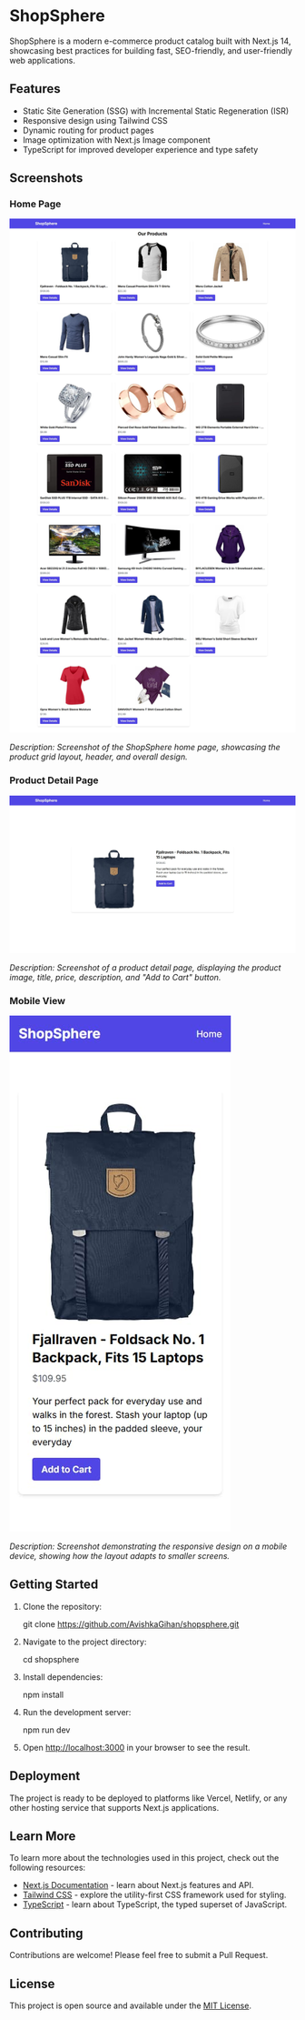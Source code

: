 # ShopSphere

ShopSphere is a modern e-commerce product catalog built with Next.js 14, showcasing best practices for building fast, SEO-friendly, and user-friendly web applications.

## Features

- Static Site Generation (SSG) with Incremental Static Regeneration (ISR)
- Responsive design using Tailwind CSS
- Dynamic routing for product pages
- Image optimization with Next.js Image component
- TypeScript for improved developer experience and type safety

## Screenshots

### Home Page

![ShopSphere Home Page](/public/screenshots/home-page.jpg)

_Description: Screenshot of the ShopSphere home page, showcasing the product grid layout, header, and overall design._

### Product Detail Page

![Product Detail Page](/public/screenshots/product-detail.jpg)

_Description: Screenshot of a product detail page, displaying the product image, title, price, description, and "Add to Cart" button._

### Mobile View

![Mobile View](/public/screenshots/mobile-view.jpg)

_Description: Screenshot demonstrating the responsive design on a mobile device, showing how the layout adapts to smaller screens._

## Getting Started

1. Clone the repository:

   git clone <https://github.com/AvishkaGihan/shopsphere.git>

2. Navigate to the project directory:

   cd shopsphere

3. Install dependencies:

   npm install

4. Run the development server:

   npm run dev

5. Open [http://localhost:3000](http://localhost:3000) in your browser to see the result.

## Deployment

The project is ready to be deployed to platforms like Vercel, Netlify, or any other hosting service that supports Next.js applications.

## Learn More

To learn more about the technologies used in this project, check out the following resources:

- [Next.js Documentation](https://nextjs.org/docs) - learn about Next.js features and API.
- [Tailwind CSS](https://tailwindcss.com/docs) - explore the utility-first CSS framework used for styling.
- [TypeScript](https://www.typescriptlang.org/docs/) - learn about TypeScript, the typed superset of JavaScript.

## Contributing

Contributions are welcome! Please feel free to submit a Pull Request.

## License

This project is open source and available under the [MIT License](LICENSE).
